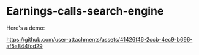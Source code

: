 # Earnings-calls-search-engine



Here's a demo:

https://github.com/user-attachments/assets/41426f46-2ccb-4ec9-b696-af5a844fcd29


